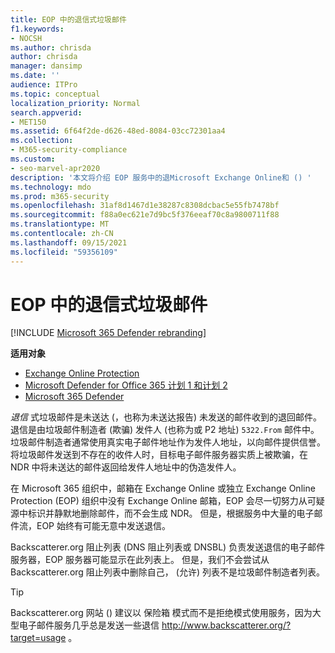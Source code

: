 ```yaml
---
title: EOP 中的退信式垃圾邮件
f1.keywords:
- NOCSH
ms.author: chrisda
author: chrisda
manager: dansimp
ms.date: ''
audience: ITPro
ms.topic: conceptual
localization_priority: Normal
search.appverid:
- MET150
ms.assetid: 6f64f2de-d626-48ed-8084-03cc72301aa4
ms.collection:
- M365-security-compliance
ms.custom:
- seo-marvel-apr2020
description: '本文将介绍 EOP 服务中的退Microsoft Exchange Online和 () '
ms.technology: mdo
ms.prod: m365-security
ms.openlocfilehash: 31af8d1467d1e38287c8308dcbac5e55fb7478bf
ms.sourcegitcommit: f88a0ec621e7d9bc5f376eeaf70c8a9800711f88
ms.translationtype: MT
ms.contentlocale: zh-CN
ms.lasthandoff: 09/15/2021
ms.locfileid: "59356109"
---
```

# <a name="backscatter-in-eop"></a>EOP 中的退信式垃圾邮件

[!INCLUDE [Microsoft 365 Defender rebranding](../includes/microsoft-defender-for-office.md)]

**适用对象**
- [Exchange Online Protection](exchange-online-protection-overview.md)
- [Microsoft Defender for Office 365 计划 1 和计划 2](defender-for-office-365.md)
- [Microsoft 365 Defender](../defender/microsoft-365-defender.md)

*退信* 式垃圾邮件是未送达 (，也称为未送达报告) 未发送的邮件收到的退回邮件。 退信是由垃圾邮件制造者 (欺骗) 发件人 (也称为或 P2 地址) `5322.From` 邮件中。 垃圾邮件制造者通常使用真实电子邮件地址作为发件人地址，以向邮件提供信誉。 将垃圾邮件发送到不存在的收件人时，目标电子邮件服务器实质上被欺骗，在 NDR 中将未送达的邮件返回给发件人地址中的伪造发件人。

在 Microsoft 365 组织中，邮箱在 Exchange Online 或独立 Exchange Online Protection (EOP) 组织中没有 Exchange Online 邮箱，EOP 会尽一切努力从可疑源中标识并静默地删除邮件，而不会生成 NDR。 但是，根据服务中大量的电子邮件流，EOP 始终有可能无意中发送退信。

Backscatterer.org 阻止列表 (DNS 阻止列表或 DNSBL) 负责发送退信的电子邮件服务器，EOP 服务器可能显示在此列表上。 但是，我们不会尝试从 Backscatterer.org 阻止列表中删除自己， (允许) 列表不是垃圾邮件制造者列表。

> [!TIP]
> Backscatterer.org 网站 () 建议以 保险箱 模式而不是拒绝模式使用服务，因为大型电子邮件服务几乎总是发送一些退信 <http://www.backscatterer.org/?target=usage> 。
